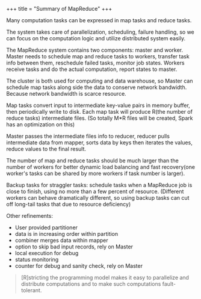 +++
title =  "Summary of MapReduce"
+++

Many computation tasks can be expressed in map tasks and reduce tasks.

The system takes care of parallelization, scheduling, failure handling, so we can focus on the computation logic and utilize distributed system easily.

The MapReduce system contains two components: master and worker. Master needs to schedule map and reduce tasks to workers, transfer task info between them, reschedule failed tasks, monitor job states. Workers receive tasks and do the actual computation, report states to master.

The cluster is both used for computing and data warehouse, so Master can schedule map tasks along side the data to conserve network bandwidth. Because network bandwidth is scarce resource.

Map tasks convert input to intermediate key-value pairs in memory buffer, then periodically write to disk. Each map task will produce R(the number of reduce tasks) intermediate files. (So totally M*R files will be created, Spark has an optimization on this)

Master passes the intermediate files info to reducer, reducer pulls intermediate data from mapper, sorts data by keys then iterates the values, reduce values to the final result.

The number of map and reduce tasks should be much larger than the number of workers for better dynamic load balancing and fast recovery(one worker's tasks can be shared by more workers if task number is larger).

Backup tasks for straggler tasks: schedule tasks when a MapReduce job is close to finish, using no more than a few percent of resource. (Different workers can behave dramatically different, so using backup tasks can cut off long-tail tasks that due to resource deficiency)

Other refinements:

- User provided partitioner
- data is in increasing order within partition
- combiner merges data within mapper
- option to skip bad input records, rely on Master
- local execution for debug
- status monitoring
- counter for debug and sanity check, rely on Master

> [R]stricting the programming model makes it easy to parallelize and distribute computations and to make such computations fault-tolerant.
